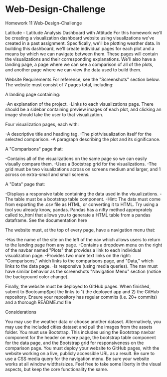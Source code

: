 # Web-Design-Challenge
Homework 11 Web-Design-Challenge

Latitude - Latitude Analysis Dashboard with Attitude
For this homework we'll be creating a visualization dashboard website using visualizations we've created in a past assignment. Specifically, we'll be plotting weather data.
In building this dashboard, we'll create individual pages for each plot and a means by which we can navigate between them. These pages will contain the visualizations and their corresponding explanations. We'll also have a landing page, a page where we can see a comparison of all of the plots, and another page where we can view the data used to build them.

Website Requirements
For reference, see the "Screenshots" section below.
The website must consist of 7 pages total, including:

A landing page containing:

-An explanation of the project.
-Links to each visualizations page. There should be a sidebar containing preview images of each plot, and clicking an image should take the user to that visualization.


Four visualization pages, each with:

-A descriptive title and heading tag.
-The plot/visualization itself for the selected comparison.
-A paragraph describing the plot and its significance.


A "Comparisons" page that:

-Contains all of the visualizations on the same page so we can easily visually compare them.
-Uses a Bootstrap grid for the visualizations.
-The grid must be two visualizations across on screens medium and larger, and 1 across on extra-small and small screens.


A "Data" page that:

-Displays a responsive table containing the data used in the visualizations. 
-The table must be a bootstrap table component. 
-Hint: The data must come from exporting the .csv file as HTML, or converting it to HTML. Try using a tool you already know, pandas. Pandas has a nifty method approprately called to_html that allows you to generate a HTML table from a pandas dataframe. See the documentation here


The website must, at the top of every page, have a navigation menu that:

-Has the name of the site on the left of the nav which allows users to return to the landing page from any page.
-Contains a dropdown menu on the right of the navbar named "Plots" that provides a link to each individual visualization page.
-Provides two more text links on the right: "Comparisons," which links to the comparisons page, and "Data," which links to the data page.
-Is responsive (using media queries). The nav must have similar behavior as the screenshots "Navigation Menu" section (notice the background color change).

Finally, the website must be deployed to GitHub pages.
When finished, submit to BootcampSpot the links to 1) the deployed app and 2) the GitHub repository.
Ensure your repository has regular commits (i.e. 20+ commits) and a thorough README.md file


Considerations

You may use the weather data or choose another dataset. Alternatively, you may use the included cities dataset and pull the images from the assets folder.
You must use Bootstrap. This includes using the Bootstrap navbar component for the header on every page, the bootstrap table component for the data page, and the Bootstrap grid for responsiveness on the comparison page.
You must deploy your website to GitHub pages, with the website working on a live, publicly accessible URL as a result.
Be sure to use a CSS media query for the navigation menu.
Be sure your website works at all window widths/sizes.
Feel free to take some liberty in the visual aspects, but keep the core functionality the same.

